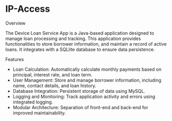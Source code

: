 # IP-Access


Overview

The Device Loan Service App is a Java-based application designed to manage loan processing and tracking. This application provides functionalities to store borrower information, and maintain a record of active loans. It integrates with a SQLlite database to ensure data persistence.

Features

* Loan Calculation: Automatically calculate monthly payments based on principal, interest rate, and loan term.
* User Management: Store and manage borrower information, including name, contact details, and loan history.
* Database Integration: Persistent storage of data using MySQL.
* Logging and Monitoring: Track application activity and errors using integrated logging.
* Modular Architecture: Separation of front-end and back-end for improved maintainability.
